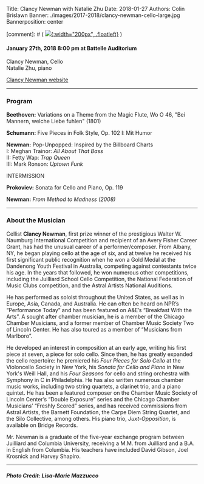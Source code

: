 Title: Clancy Newman with Natalie Zhu
Date: 2018-01-27
Authors: Colin Brislawn
Banner: ./images/2017-2018/clancy-newman-cello-large.jpg
Bannerposition: center

[comment]: # ( [![ ]({filename}/images/2017-2018/YoungArtists400.jpg){:width="200px", .floatleft}]({filename}./ClancyNewman.md) )


#### January 27th, 2018 8:00 pm at Battelle Auditorium

Clancy Newman, Cello <br>
Natalie Zhu, piano

[Clancy Newman website](http://www.clancynewman.com/)


---

### Program

**Beethoven:** Variations on a Theme from the Magic Flute, Wo O 46, "Bei Mannern,
welche Liebe fuhlen" (1801)

**Schumann:** Five Pieces in Folk Style, Op. 102 I: Mit Humor

**Newman:** Pop-Unpopped: Inspired by the Billboard Charts <br>
I: Meghan Trainor: *All About That Bass* <br>
II: Fetty Wap: *Trap Queen* <br>
III: Mark Ronson: *Uptown Funk*

INTERMISSION

**Prokoviev:** Sonata for Cello and Piano, Op. 119

**Newman:** *From Method to Madness (2008)*

---

### About the Musician

Cellist **Clancy Newman**, first prize winner of the prestigious Walter W. Naumburg
International Competition and recipient of an Avery Fisher Career Grant, has had the
unusual career of a performer/composer. From Albany, NY, he began playing cello at
the age of six, and at twelve he received his first significant public recognition when he
won a Gold Medal at the Dandenong Youth Festival in Australia, competing against
contestants twice his age. In the years that followed, he won numerous other
competitions, including the Juilliard School Cello Competition, the National Federation
of Music Clubs competition, and the Astral Artists National Auditions.

He has performed as soloist throughout the United States, as well as in Europe, Asia,
Canada, and Australia. He can often be heard on NPR’s “Performance Today” and has
been featured on A&E’s “Breakfast With the Arts”. A sought after chamber musician, he
is a member of the Chicago Chamber Musicians, and a former member of Chamber
Music Society Two of Lincoln Center. He has also toured as a member of “Musicians
from Marlboro”.

He developed an interest in composition at an early age, writing his first piece at seven, a
piece for solo cello. Since then, he has greatly expanded the cello repertoire: he
premiered his _Four Pieces for Solo Cello_ at the Violoncello Society in New York, his
_Sonata for Cello and Piano_ in New York's Weill Hall, and his _Four Seasons_ for cello and
string orchestra with Symphony in C in Philadelphia. He has also written numerous
chamber music works, including two string quartets, a clarinet trio, and a piano quintet.
He has been a featured composer on the Chamber Music Society of Lincoln Center’s
“Double Exposure” series and the Chicago Chamber Musicians’ “Freshly Scored” series,
and has received commissions from Astral Artists, the Barnett Foundation, the Carpe
Diem String Quartet, and the Silo Collective, among others. His piano trio, _Juxt-Opposition_,
is available on Bridge Records.

Mr. Newman is a graduate of the five-year exchange program between Juilliard and
Columbia University, receiving a M.M. from Juilliard and a B.A. in English from
Columbia. His teachers have included David Gibson, Joel Krosnick and Harvey Shapiro.

---

##### Photo Credit: Lisa-Marie Mazzucco
